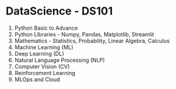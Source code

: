 # DataScience - DS101

1. Python Basic to Advance
2. Python Libraries - Numpy, Pandas, Matplotlib, Streamlit
3. Mathematics - Statistics, Probability, Linear Algebra, Calculus
4. Machine Learning (ML)
5. Deep Learning (DL)
6. Natural Language Processing (NLP)
7. Computer Vision (CV)
8. Reinforcement Learning
9. MLOps and Cloud
    

